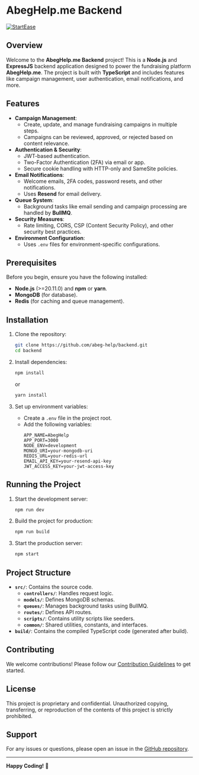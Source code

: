# AbegHelp.me Backend

[![StartEase](https://img.shields.io/badge/Generated%20by-StartEase-blue)](https://github.com/JC-Coder/startease)

## Overview

Welcome to the **AbegHelp.me Backend** project! This is a **Node.js** and **ExpressJS** backend application designed to power the fundraising platform **AbegHelp.me**. The project is built with **TypeScript** and includes features like campaign management, user authentication, email notifications, and more.

## Features

- **Campaign Management**:
  - Create, update, and manage fundraising campaigns in multiple steps.
  - Campaigns can be reviewed, approved, or rejected based on content relevance.
- **Authentication & Security**:
  - JWT-based authentication.
  - Two-Factor Authentication (2FA) via email or app.
  - Secure cookie handling with HTTP-only and SameSite policies.
- **Email Notifications**:
  - Welcome emails, 2FA codes, password resets, and other notifications.
  - Uses **Resend** for email delivery.
- **Queue System**:
  - Background tasks like email sending and campaign processing are handled by **BullMQ**.
- **Security Measures**:
  - Rate limiting, CORS, CSP (Content Security Policy), and other security best practices.
- **Environment Configuration**:
  - Uses `.env` files for environment-specific configurations.

## Prerequisites

Before you begin, ensure you have the following installed:

- **Node.js** (>=20.11.0) and **npm** or **yarn**.
- **MongoDB** (for database).
- **Redis** (for caching and queue management).

## Installation

1. Clone the repository:

   ```bash
   git clone https://github.com/abeg-help/backend.git
   cd backend
   ```

2. Install dependencies:

   ```bash
   npm install
   ```

   or

   ```bash
   yarn install
   ```

3. Set up environment variables:
   - Create a `.env` file in the project root.
   - Add the following variables:
     ```plaintext
     APP_NAME=AbegHelp
     APP_PORT=3000
     NODE_ENV=development
     MONGO_URI=your-mongodb-uri
     REDIS_URL=your-redis-url
     EMAIL_API_KEY=your-resend-api-key
     JWT_ACCESS_KEY=your-jwt-access-key
     ```

## Running the Project

1. Start the development server:

   ```bash
   npm run dev
   ```

2. Build the project for production:

   ```bash
   npm run build
   ```

3. Start the production server:
   ```bash
   npm start
   ```

## Project Structure

- **`src/`**: Contains the source code.
  - **`controllers/`**: Handles request logic.
  - **`models/`**: Defines MongoDB schemas.
  - **`queues/`**: Manages background tasks using BullMQ.
  - **`routes/`**: Defines API routes.
  - **`scripts/`**: Contains utility scripts like seeders.
  - **`common/`**: Shared utilities, constants, and interfaces.
- **`build/`**: Contains the compiled TypeScript code (generated after build).

## Contributing

We welcome contributions! Please follow our [Contribution Guidelines](CONTRIBUTING.md) to get started.

## License

This project is proprietary and confidential. Unauthorized copying, transferring, or reproduction of the contents of this project is strictly prohibited.

## Support

For any issues or questions, please open an issue in the [GitHub repository](https://github.com/abeg-help/backend/issues).

---

**Happy Coding!** 🚀
